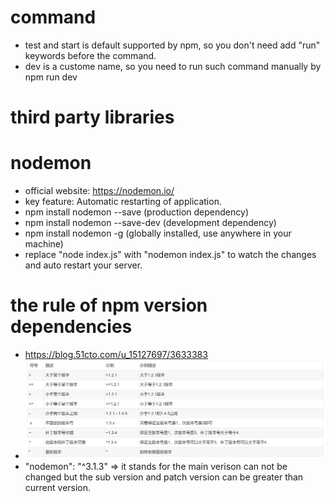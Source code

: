 # command

- test and start is default supported by npm, so you don't need add "run" keywords before the command.
- dev is a custome name, so you need to run such command manually by npm run dev

# third party libraries

# nodemon

- official website: https://nodemon.io/
- key feature: Automatic restarting of application.
- npm install nodemon --save (production dependency)
- npm install nodemon --save-dev (development dependency)
- npm install nodemon -g (globally installed, use anywhere in your machine)
- replace "node index.js" with "nodemon index.js" to watch the changes and auto restart your server.

# the rule of npm version dependencies

- https://blog.51cto.com/u_15127697/3633383
- ![instruction of version dependency](version-dependency.png)
- "nodemon": "^3.1.3" => it stands for the main verison can not be changed but the sub version and patch version can be greater than current version.
